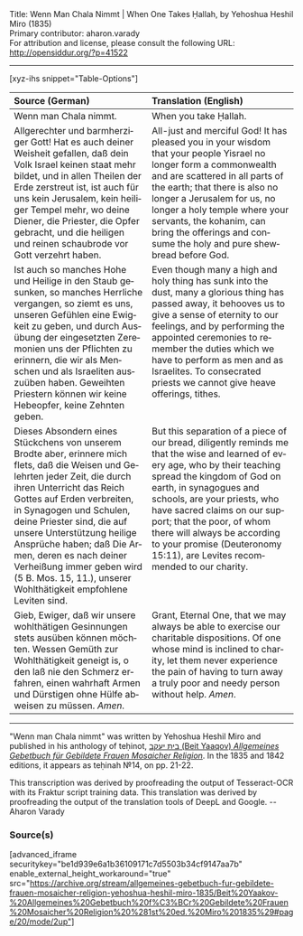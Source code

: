 <html>
<head></head>
<body>
Title: Wenn Man Chala Nimmt | When One Takes Ḥallah, by Yehoshua Heshil Miro (1835)<br />
Primary contributor: aharon.varady<br />
For attribution and license, please consult the following URL: <a href="http://opensiddur.org/?p=41522">http://opensiddur.org/?p=41522</a>
<p />
<hr />

[xyz-ihs snippet="Table-Options"]<table style="margin-left: auto; margin-right: auto;" class="draggable">
<thead><tr><th id="x" style="text-align: left;">Source (German)</th><th style="text-align: left;">Translation (English)</th></tr></thead>
<tbody>
<tr><td style="vertical-align:top;">
<div class="german" lang="de" style="text-align: left;">
<span class="instruction">Wenn man Chala nimmt.</span>
</div></td>

<td style="vertical-align:top;">
<div class="english" lang="en" style="text-align: left;">
<span class="instruction">When you take Ḥallah.</span>
</div></td></tr>


<tr><td style="vertical-align:top;">
<div class="german" lang="de">
Allgerechter und barmherziger Gott! 
Hat es auch deiner Weisheit gefallen, 
daß dein Volk Israel keinen staat mehr bildet, 
und in allen Theilen der Erde zerstreut ist, 
ist auch für uns kein Jerusalem, 
kein heiliger Tempel mehr, 
wo deine Diener, die Priester, 
die Opfer gebracht, 
und die heiligen und reinen schaubrode 
vor Gott verzehrt haben. 
</div></td>

<td style="vertical-align:top;">
<div class="english" lang="en" style="text-align: left;">
All-just and merciful God! 
It has pleased you in your wisdom 
that your people Yisrael no longer form a commonwealth
and are scattered in all parts of the earth; 
that there is also no longer a Jerusalem for us, 
no longer a holy temple 
where your servants, the kohanim, 
can bring the offerings
and consume the holy and pure shewbread 
before God. 
</div></td></tr>


<tr><td style="vertical-align:top;">
<div class="german" lang="de">
Ist auch so manches Hohe und Heilige 
in den Staub gesunken, 
so manches Herrliche vergangen, 
so ziemt es uns, 
unseren Gefühlen eine Ewigkeit zu geben, 
und durch Ausübung der eingesetzten Zeremonien 
uns der Pflichten zu erinnern, 
die wir als Menschen und als Israeliten auszuüben haben. 
Geweihten Priestern können 
wir keine Hebeopfer, keine Zehnten geben. 
</div></td>

<td style="vertical-align:top;">
<div class="english" lang="en" style="text-align: left;">
Even though many a high and holy thing 
has sunk into the dust, 
many a glorious thing 
has passed away, 
it behooves us to give a sense of eternity to our feelings, 
and by performing the appointed ceremonies 
to remember the duties which we have 
to perform as men and as Israelites. 
To consecrated priests 
we cannot give heave offerings, tithes. 
</div></td></tr>


<tr><td style="vertical-align:top;">
<div class="german" lang="de">
Dieses Absondern eines Stückchens von unserem Brodte aber, 
erinnere mich flets, 
daß die Weisen und Gelehrten jeder Zeit, 
die durch ihren Unterricht 
das Reich Gottes auf Erden verbreiten, 
in Synagogen und Schulen, 
deine Priester sind, 
die auf unsere Unterstützung heilige Ansprüche haben; 
daß Die Armen, deren es nach deiner 
Verheißung immer geben wird <span class="citation">(5 B. Mos. 15, 11.)</span>, 
unserer Wohlthätigkeit empfohlene Leviten sind.
</div></td>

<td style="vertical-align:top;">
<div class="english" lang="en" style="text-align: left;">
But this separation of a piece of our bread, 
diligently reminds me that 
the wise and learned of every age, 
who by their teaching 
spread the kingdom of God on earth, 
in synagogues and schools, 
are your priests, 
who have sacred claims on our support; 
that the poor, of whom there will always be 
according to your promise <span class="citation">(Deuteronomy 15:11)</span>, 
are Levites recommended to our charity. 
</div></td></tr>


<tr><td style="vertical-align:top;">
<div class="german" lang="de">
Gieb, Ewiger, 
daß wir unsere wohlthätigen Gesinnungen stets ausüben können möchten. 
Wessen Gemüth zur Wohlthätigkeit geneigt is, 
o den laß nie den Schmerz erfahren, 
einen wahrhaft Armen und Dürstigen ohne Hülfe abweisen zu müssen. 
<em>Amen</em>.
</div></td>

<td style="vertical-align:top;">
<div class="english" lang="en" style="text-align: left;">
Grant, Eternal One, 
that we may always be able to exercise our charitable dispositions. 
Of one whose mind is inclined to charity, 
let them never experience the pain 
of having to turn away a truly poor and needy person without help. 
<em>Amen</em>.
</div></td></tr>
</tbody></table>


<hr />

"Wenn man Chala nimmt" was written by Yehoshua Heshil Miro and published in his anthology of teḥinot, <a href="/?p=41365">בית יעקב (Beit Yaaqov) <em>Allgemeines Gebetbuch für Gebildete Frauen Mosaicher Religion</em></a>. In the 1835 and 1842 editions, it appears as teḥinah №14, on pp. 21-22. 

This transcription was derived by proofreading the output of Tesseract-OCR with its Fraktur script training data. This translation was derived by proofreading the output of the translation tools of DeepL and Google. --Aharon Varady

<h3>Source(s)</h3>

[advanced_iframe securitykey="be1d939e6a1b36109171c7d5503b34cf9147aa7b" enable_external_height_workaround="true" src="https://archive.org/stream/allgemeines-gebetbuch-fur-gebildete-frauen-mosaicher-religion-yehoshua-heshil-miro-1835/Beit%20Yaakov-%20Allgemeines%20Gebetbuch%20f%C3%BCr%20Gebildete%20Frauen%20Mosaicher%20Religion%20%281st%20ed.%20Miro%201835%29#page/20/mode/2up"]

&nbsp;
</body>
</html>